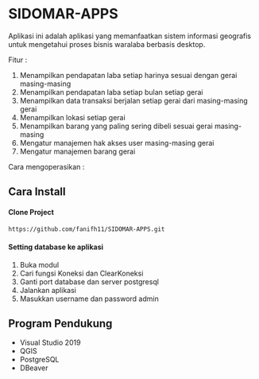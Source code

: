 # SIDOMAR-APPS
Aplikasi ini adalah aplikasi yang memanfaatkan sistem informasi geografis untuk mengetahui proses bisnis waralaba
berbasis desktop.

Fitur :
1. Menampilkan pendapatan laba setiap harinya sesuai dengan gerai masing-masing
2. Menampilkan pendapatan laba setiap bulan setiap gerai
3. Menampilkan data transaksi berjalan setiap gerai dari masing-masing gerai
4. Menampilkan lokasi setiap gerai
5. Menampilkan barang yang paling sering dibeli sesuai gerai masing-masing
6. Mengatur manajemen hak akses user masing-masing gerai
7. Mengatur manajemen barang gerai

Cara mengoperasikan :

## Cara Install
#### Clone Project

```bash
https://github.com/fanifh11/SIDOMAR-APPS.git
```
#### Setting database ke aplikasi
1. Buka modul
2. Cari fungsi Koneksi dan ClearKoneksi
3. Ganti port database dan server postgresql
4. Jalankan aplikasi
5. Masukkan username dan password admin


## Program Pendukung
- Visual Studio 2019
- QGIS
- PostgreSQL
- DBeaver
